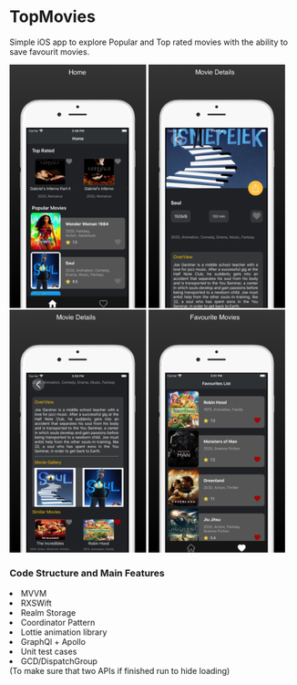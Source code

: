 # TopMovies


Simple iOS app to explore Popular and Top rated movies with the ability to save favourit movies.

<p float="left">
  <img src="/TopMovies/ScreenShots/screenshot_1.png" width="240" />
  <img src="/TopMovies/ScreenShots/screenshot_2.png" width="240" />
  <img src="/TopMovies/ScreenShots/screenshot_3.png" width="240" />
  <img src="/TopMovies/ScreenShots/screenshot_4.png" width="240" />
</p>











<h3> Code Structure and Main Features </h3>
<li> MVVM</li>
<li> RXSWift</li>
<li> Realm Storage </li>
<li> Coordinator Pattern </li>
<li> Lottie animation library</li>
<li>GraphQl + Apollo </li>
<li>Unit test cases </li>
<li> GCD/DispatchGroup</li> (To make sure that two APIs if finished run to hide loading)
